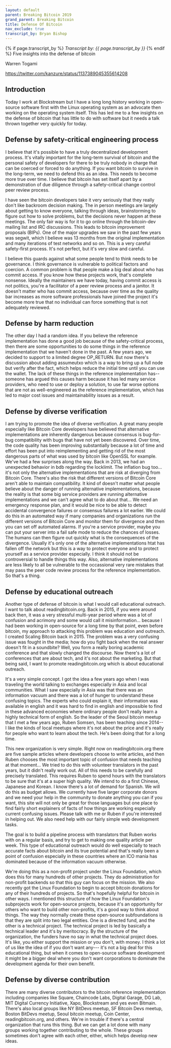 ```yaml
---
layout: default
parent: Breaking Bitcoin 2019
grand_parent: Breaking Bitcoin
title: Defense Of Bitcoin
nav_exclude: true
transcript_by: Bryan Bishop
---
```


{% if page.transcript_by %} <i>Transcript by:
{{ page.transcript_by }}</i> {% endif %} Five insights into the defense
of bitcoin

Warren Togami

<https://twitter.com/kanzure/status/1137389045355614208>

## Introduction

Today I work at Blockstream but I have a long long history working in
open-source software first with the Linux operating system as an
advocate then working on the operating system itself. This has led me to
a few insights on the defense of bitcoin that has little to do with
software but it needs a talk thrown together very quickly for today.

## Defense by safety-critical engineering process

I believe that it's possible to have a truly decentralized development
process. It's vitally important for the long-term survival of bitcoin
and the personal safety of developers for there to be truly nobody in
charge that can be coerced or forced to do anything. If you want bitcoin
to survive in the long-term, we need to defend this as an idea. This
needs to become more true over time. I believe that bitcoin has set
itself apart by a demonstration of due diligence through a
safety-critical change control peer review process.

I have seen the bitcoin developers take it very seriously that they
really don't like backroom decision making. The in person meetings are
largely about getting to know everyone, talking through ideas,
brainstorming to figure out how to solve problems, but the decisions
never happen at these meetings. The only fair way is for it to go online
through the bitcoin-dev mailing list and IRC discussions. This leads to
bitcoin improvement proposals (BIPs). One of the major upgrades we saw
in the past few years was segwit, which I believe was 13 months from the
original implementation and many iterations of test networks and so on.
This is a very careful safety-first process. It's not perfect, but it's
very slow and careful.

I believe this guards against what some people tend to think needs to be
governance. I think governance is vulnerable to political factors and
coercion. A common problem is that people make a big deal about who has
commit access. If you know how these projects work, that's complete
nonsense. Ideally the maintainers we have today, having commit access is
not politics, you're a facilitator of a peer review process and a
janitor. It doesn't matter who has commit access, because over time as
the quality bar increases as more software professionals have joined the
project it's become more true that no individual can force something
that is not adequately reviewed.

## Defense by harm reduction

The other day I had a random idea. If you believe the reference
implementation has done a good job because of the safety-critical
process, then there are some opportunities to do some things in the
reference implementation that we haven't done in the past. A few years
ago, we decided to support to a limited degree OP_RETURN. But now
there's discussion about adding assumeutxo which is a way to bring up a
full node but verify after the fact, which helps reduce the initial time
until you can use the wallet. The lack of these things in the reference
implementation has-- someone has argued this causes harm because it has
led many service providers, who need to use or deploy a solution, to use
far worse options that are not as well-engineered as the reference
implementation, which has led to major cost issues and maintainability
issues as a result.

## Defense by diverse verification

I am trying to promote the idea of diverse verification. A great many
people especially like Bitcoin Core developers have believed that
alternative implementations are inherently dangerous because consensus
is bug-for-bug compatibility with bugs that have not yet been
discovered. Over time, the code quality has been improving substantially
because a lot of time and effort has been put into reimplementing and
getting rid of the most dangerous parts of what was used by bitcoin like
OpenSSL for example. We've had a few surprises along the way. Back in
2013, we had an unexpected behavior in bdb regarding the locklimit. The
inflation bug too... it's not only the alternative implementations that
are risk at diverging from Bitcoin Core. There's also the risk that
different versions of Bitcoin Core aren't able to maintain
compatibility. It kind of doesn't matter what people believe about the
danger of running alternative implementations, because the reality is
that some big service providers are running alternative implementations
and we can't agree what to do about that... We need an emergency
response plan, and it would be nice to be able to detect accidental
convergence failures or consensus failures a lot earlier. We could do
this in an automated way if many companies and organizations run the
different versions of Bitcoin Core and monitor them for divergence and
then you can set off automated alarms. If you're a service provider,
maybe you can put your server into a fail safe mode to reduce the
chances of losses. The humans can then figure out quickly what is the
consequences of the divergence. Usually it's only one of the alternative
implementations htat has fallen off the network but this is a way to
protect everyone and to protect yourself as a service provider
especially. I think it should not be controversial to handle things this
way. Also, alternative implementations are less likely to all be
vulnerable to the occassional very rare mistakes that may pass the peer
code review process for the reference implementation. So that's a thing.

## Defense by educational outreach

Another type of defense of bitcoin is what I would call educational
outreach. I want to talk about readingbitcoin.org. Back in 2015, if you
were around back then, it was a very stressful multi-year period where
was a lot of confusion and acrimony and some would call it
misinformation... because I had been working in open-source for a long
time by that point, even before bitcoin, my approach to attacking this
problem was education and outreach. I created Scaling Bitcoin back
in 2015. The problem was a very confusing issue was fought in the media;
how do you fight back when the real answer doesn't fit in a soundbite?
Well, you form a really boring academic conference and that slowly
changed the discourse. Now there's a lot of conferences that are about
tech, and it's not about the marketing. But that being said, I want to
promote readingbitcoin.org which is about educational outreach.

It's a very simple concept. I got the idea a few years ago when I was
traveling the world talking to exchanges especially in Asia and local
communities. What I saw especially in Asia was that there was an
information vacuum and there was a lot of hunger to understand these
confusing topics. The experts who could explain it, their information
was available in english and it was hard to find in english and
impossible to find in these advanced economies where ordinary people
don't really learn a highly technical form of english. So the leader of
the Seoul bitcoin meetup that I met a few years ago, Ruben Somsen, has
been teaching since 2014-- I like the kinds of local meetups where it's
not about the price and it's really for people who want to learn about
the tech. He's been doing that for a long time.

This new organization is very simple. Right now on readingbitcoin.org
there are five sample articles where developers choose to write
articles, and then Ruben chooses the most important topic of confusion
that needs teaching at that moment... We tried to do this with volunteer
translators in the past years, but it didn't really work out. All of
this needs to be carefully and precisely translated. This requires Ruben
to spend hours with the translators to be sure that it's at a super high
quality. We intend to do a first Chinese, Japanese and Korean. I know
there's a lot of demand for Spanish. We will do this as budget allows.
We currently have five larger corporate donors and we need your help in
the community to donate anything you can if you want, this site will not
only be great for those languages but one place to find fairly short
explainers of facts of how things are working especially current
confusing issues. Please talk with me or Ruben if you're interested in
helping out. We also need help with our fairly simple web development
tasks.

The goal is to build a pipeline process with translators that Ruben
works with on a regular basis, and try to get to making one quality
article per week. This type of educational outreach would do well
especially to teach accurate facts about bitcoin and its true potential
and that's really been a point of confusion especially in these
countries where an ICO mania has dominated because of the information
vacuum otherwise.

We're doing this as a non-profit project under the Linux Foundation,
which does this for many hundreds of other projects. They do
administration for non-profit backends so that this guy can focus on the
mission. We also recently got the Linux Foundation to begin to accept
bitcoin donations for any of their hundreds of projects. So that's
hopefully helpful for bitcoin in other ways. I mentioned this structure
of how the Linux Foundation's subprojects work for open-source projects,
because it's an opportunity for others who want to build other
non-profits, it's a good way to think about things. The way they
normally create these open-source subfoundations is that they are split
into two legal entities. One is a directed fund, and the other is a
technical project. The technical project is led by basically a technical
leader and it's by meritocracy. By the structure of the organization,
the funders have no say in what the technical project does. It's like,
you either support the mission or you don't, with money. I think a lot
of us like the idea of if you don't want any--- it's not a big deal for
this educational thing, but when it comes to open-source software
development it might be a bigger deal where you don't want corporations
to dominate the development agenda for their own benefit.

## Defense by diverse contribution

There are many diverse contributors to the bitcoin reference
implementation including companies like Square, Chaincode Labs, Digital
Garage, DG Lab, MIT Digital Currency Initiative, Xapo, Blockstream and
yes even Bitmain. There's also local groups like NY BitDevs meetup, SF
Bitcoin Devs meetup, Boston BitDevs meetup, Seoul bitcoin meetup, Coin
Center, readingbitcoin.org, and others. We're in trouble if there's a
central organization that runs this thing. But we can get a lot done
with many groups working together contributing to the whole. These
groups sometimes don't agree with each other, either, which helps
develop new ideas.
